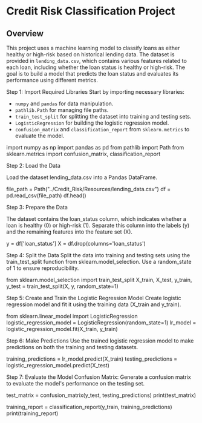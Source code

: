 # Credit Risk Classification Project

## Overview
This project uses a machine learning model to classify loans as either healthy or high-risk based on historical lending data. The dataset is provided in `lending_data.csv`, which contains various features related to each loan, including whether the loan status is healthy or high-risk. The goal is to build a model that predicts the loan status and evaluates its performance using different metrics.


Step 1: Import Required Libraries
Start by importing necessary libraries:
- `numpy` and `pandas` for data manipulation.
- `pathlib.Path` for managing file paths.
- `train_test_split` for splitting the dataset into training and testing sets.
- `LogisticRegression` for building the logistic regression model.
- `confusion_matrix` and `classification_report` from `sklearn.metrics` to evaluate the model.

import numpy as np
import pandas as pd
from pathlib import Path
from sklearn.metrics import confusion_matrix, classification_report


Step 2: Load the Data

Load the dataset lending_data.csv into a Pandas DataFrame.

file_path = Path("../Credit_Risk/Resources/lending_data.csv")
df = pd.read_csv(file_path)
df.head()

Step 3: Prepare the Data

The dataset contains the loan_status column, which indicates whether a loan is healthy (0) or high-risk (1). Separate this column into the labels (y) and the remaining features into the feature set (X).

y = df['loan_status']
X = df.drop(columns='loan_status')

Step 4: Split the Data
Split the data into training and testing sets using the train_test_split function from sklearn.model_selection. Use a random_state of 1 to ensure reproducibility.

from sklearn.model_selection import train_test_split
X_train, X_test, y_train, y_test = train_test_split(X, y, random_state=1)



Step 5: Create and Train the Logistic Regression Model
Create logistic regression model and fit it using the training data (X_train and y_train).

from sklearn.linear_model import LogisticRegression
logistic_regression_model = LogisticRegression(random_state=1)
lr_model = logistic_regression_model.fit(X_train, y_train)


Step 6: Make Predictions
Use the trained logistic regression model to make predictions on both the training and testing datasets.

training_predictions = lr_model.predict(X_train)
testing_predictions = logistic_regression_model.predict(X_test)


Step 7: Evaluate the Model
Confusion Matrix: Generate a confusion matrix to evaluate the model's performance on the testing set.

test_matrix = confusion_matrix(y_test, testing_predictions)
print(test_matrix)

training_report = classification_report(y_train, training_predictions)
print(training_report)



